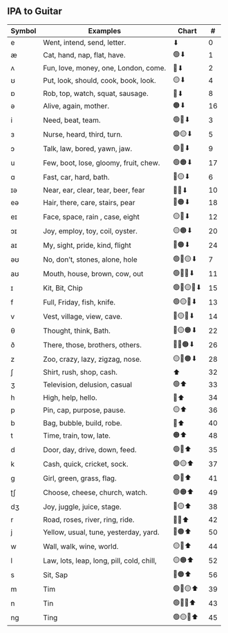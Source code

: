## IPA to Guitar

|Symbol |Examples |Chart |#|
|--|--|--|--|
|e|Went, intend, send, letter.|⬇|0
|æ|Cat, hand, nap, flat, have.|🟢⬇|1
|ʌ|Fun, love, money, one, London, come.|🔴⬇|2
|ʊ|Put, look, should, cook, book, look.|🟡⬇|4
|ɒ|Rob, top, watch, squat, sausage.|🔵⬇|8
|ə|Alive, again, mother.|🟠⬇|16
|i|Need, beat, team.|🟢🔴⬇|3
|ɜ|Nurse, heard, third, turn.|🟢🟡⬇|5
|ɔ|Talk, law, bored, yawn, jaw.|🟢🔵⬇|9
|u|Few, boot, lose, gloomy, fruit, chew.|🟢🟠⬇|17
|ɑ|Fast, car, hard, bath.|🔴🟡⬇|6
|ɪə|Near, ear, clear, tear, beer, fear|🔴🔵⬇|10
|eə|Hair, there, care, stairs, pear|🔴🟠⬇|18
|eɪ|Face, space, rain , case, eight|🟡🔵⬇|12
|ɔɪ|Joy, employ, toy, coil, oyster.|🟡🟠⬇|20
|aɪ|My, sight, pride, kind, flight|🔵🟠⬇|24
|əʊ|No, don’t, stones, alone, hole|🟢🔴🟡⬇|7
|aʊ|Mouth, house, brown, cow, out|🟢🔴🔵⬇|11
|ɪ|Kit, Bit, Chip|🟢🔴🟡🔵⬇|15
|f|Full, Friday, fish, knife.|🟢🟡🔵⬇|13
|v|Vest, village, view, cave.|🔴🟡🔵⬇|14
|θ|Thought, think, Bath.|🔴🟡🟠⬇|22
|ð|There, those, brothers, others.|🔴🔵🟠⬇|26
|z|Zoo, crazy, lazy, zigzag, nose.|🟡🔵🟠⬇|28
|ʃ|Shirt, rush, shop, cash.|⬆|32
|ʒ|Television, delusion, casual|🟢⬆|33
|h|High, help, hello.|🔴⬆|34
|p|Pin, cap, purpose, pause.|🟡⬆|36
|b|Bag, bubble, build, robe.|🔵⬆|40
|t|Time, train, tow, late.|🟠⬆|48
|d|Door, day, drive, down, feed.|🟢🔴⬆|35
|k|Cash, quick, cricket, sock.|🟢🟡⬆|37
|g|Girl, green, grass, flag.|🟢🔵⬆|41
|ʈʃ|Choose, cheese, church, watch.|🟢🟠⬆|49
|dʒ|Joy, juggle, juice, stage.|🔴🟡⬆|38
|r|Road, roses, river, ring, ride.|🔴🔵⬆|42
|j|Yellow, usual, tune, yesterday, yard.|🔴🟠⬆|50
|w|Wall, walk, wine, world.|🟡🔵⬆|44
|l|Law, lots, leap, long, pill, cold, chill,|🟡🟠⬆|52
|s|Sit, Sap|🔵🟠⬆|56
|m|Tim|🟢🔴🟡⬆|39
|n|Tin|🟢🔴🔵⬆|43
|ng|Ting|🟢🟡🔵⬆|45
